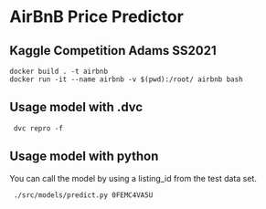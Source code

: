 # AirBnB Price Predictor
## Kaggle Competition Adams SS2021
```
docker build . -t airbnb 
docker run -it --name airbnb -v $(pwd):/root/ airbnb bash

```

## Usage model with .dvc

```
 dvc repro -f

```

## Usage model with python 
You can call the model by using a listing_id from the test data set.

```
 ./src/models/predict.py 0FEMC4VA5U
```
